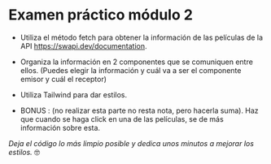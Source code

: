 # Examen práctico módulo 2

- Utiliza el método fetch para obtener la información de las películas de la API https://swapi.dev/documentation.

- Organiza la información en 2 componentes que se comuniquen entre ellos. (Puedes elegir la información y cuál va a ser el componente emisor y cuál el receptor)

- Utiliza Tailwind para dar estilos.

- BONUS : (no realizar esta parte no resta nota, pero hacerla suma). Haz que cuando se haga click en una de las películas, se de más información sobre esta.

*Deja el código lo más limpio posible y dedica unos minutos a mejorar los estilos.* 🤓
